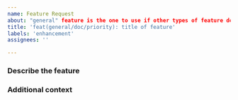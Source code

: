 ```yaml
---
name: Feature Request
about: "general" feature is the one to use if other types of feature do not fit. "doc" feature for documentation. "priority" feature for features that are a priority to implement.
title: 'feat(general/doc/priority): title of feature'
labels: 'enhancement'
assignees: ''

---
```


### Describe the feature


### Additional context

